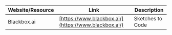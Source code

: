 
| Website/Resource       | Link                    | Description                                       |
|-------------------------|-------------------------|---------------------------------------------------|
| Blackbox.ai             | [https://www.blackbox.ai/](https://www.blackbox.ai/) | Sketches to Code |
